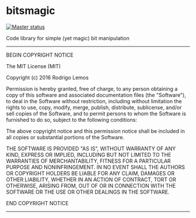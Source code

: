 # bitsmagic

[![Master status][master status]][master travis-ci] 

Code library for simple (yet magic) bit manipulation

[master status]: https://travis-ci.org/rslemos/bitsmagic.png?branch=master
[master travis-ci]: https://travis-ci.org/rslemos/bitsmagic

--------------------------------------------------------------------------------
  BEGIN COPYRIGHT NOTICE
   
  The MIT License (MIT)
  
  Copyright (c) 2016 Rodrigo Lemos
  
  Permission is hereby granted, free of charge, to any person obtaining a copy
  of this software and associated documentation files (the "Software"), to deal
  in the Software without restriction, including without limitation the rights
  to use, copy, modify, merge, publish, distribute, sublicense, and/or sell
  copies of the Software, and to permit persons to whom the Software is
  furnished to do so, subject to the following conditions:
  
  The above copyright notice and this permission notice shall be included in all
  copies or substantial portions of the Software.
  
  THE SOFTWARE IS PROVIDED "AS IS", WITHOUT WARRANTY OF ANY KIND, EXPRESS OR
  IMPLIED, INCLUDING BUT NOT LIMITED TO THE WARRANTIES OF MERCHANTABILITY,
  FITNESS FOR A PARTICULAR PURPOSE AND NONINFRINGEMENT. IN NO EVENT SHALL THE
  AUTHORS OR COPYRIGHT HOLDERS BE LIABLE FOR ANY CLAIM, DAMAGES OR OTHER
  LIABILITY, WHETHER IN AN ACTION OF CONTRACT, TORT OR OTHERWISE, ARISING FROM,
  OUT OF OR IN CONNECTION WITH THE SOFTWARE OR THE USE OR OTHER DEALINGS IN THE
  SOFTWARE.
  
  END COPYRIGHT NOTICE

--------------------------------------------------------------------------------
